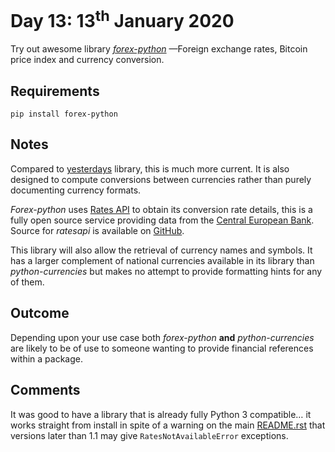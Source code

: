 # Day 13: 13<sup>th</sup> January 2020
Try out awesome library [_forex-python_](https://github.com/MicroPyramid/forex-python) 
—Foreign exchange rates, Bitcoin price index and currency conversion.

## Requirements
`pip install forex-python`

## Notes
Compared to [yesterdays](../012) library, this is much more current. It
is also designed to compute conversions between currencies rather than
purely documenting currency formats.

_Forex-python_ uses [Rates API](https://ratesapi.io/) to obtain its 
conversion rate details, this is a fully open source service providing
data from the [Central European Bank](https://www.ecb.europa.eu/stats/policy_and_exchange_rates/euro_reference_exchange_rates/html/index.en.html). 
Source for _ratesapi_ is available on [GitHub](https://github.com/apilayer/ratesapi).

This library will also allow the retrieval of currency names and symbols.
It has a larger complement of national currencies available in its library
than _python-currencies_ but makes no attempt to provide formatting hints
for any of them.

## Outcome
Depending upon your use case both _forex-python_ **and** _python-currencies_
are likely to be of use to someone wanting to provide financial references
within a package.

## Comments
It was good to have a library that is already fully Python 3 compatible…
it works straight from install in spite of a warning on the main 
[README.rst](https://github.com/MicroPyramid/forex-python/blob/master/README.rst)
that versions later than 1.1 may give `RatesNotAvailableError` exceptions.
